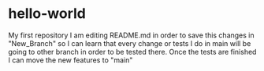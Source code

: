 # hello-world
My first repository
I am editing README.md in order to save this changes in "New_Branch" so I can learn that every change or tests I do in main will be going to other branch in order to be tested there. Once the tests are finished I can move the new features to "main"
